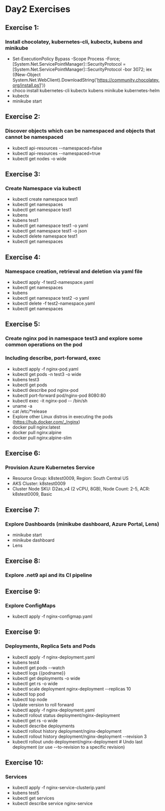 # Day2 Exercises
## Exercise 1:
### Install chocolatey, kubernetes-cli, kubectx, kubens and minikube 
- Set-ExecutionPolicy Bypass -Scope Process -Force; [System.Net.ServicePointManager]::SecurityProtocol = [System.Net.ServicePointManager]::SecurityProtocol -bor 3072; iex ((New-Object System.Net.WebClient).DownloadString('https://community.chocolatey.org/install.ps1'))
- choco install kubernetes-cli kubectx kubens minikube kubernetes-helm
- kubectx
- minikube start

## Exercise 2:
### Discover objects which can be namespaced and objects that cannot be namespaced
- kubectl api-resources --namespaced=false
- kubectl api-resources --namespaced=true
- kubectl get nodes -o wide

## Exercise 3:
### Create Namespace via kubectl
- kubectl create namespace test1
- kubectl get namespaces
- kubectl get namespace test1
- kubens
- kubens test1
- kubectl get namespace test1 -o yaml
- kubectl get namespace test1 -o json
- kubectl delete namespace test1
- kubectl get namespaces

## Exercise 4:
### Namespace creation, retrieval and deletion via yaml file
- kubectl apply -f test2-namespace.yaml
- kubectl get namespaces
- kubens
- kubectl get namespace test2 -o yaml
- kubectl delete -f test2-namespace.yaml
- kubectl get namespaces

## Exercise 5: 
### Create nginx pod in namespace test3 and explore some common operations on the pod
### Including describe, port-forward, exec
- kubectl apply -f nginx-pod.yaml
- kubectl get pods -n test3 -o wide
- kubens test3
- kubectl get pods
- kubectl describe pod nginx-pod
- kubectl port-forward pod/nginx-pod 8080:80
- kubectl exec -it nginx-pod -- /bin/sh
- uname -a
- cat /etc/*release
- Explore other Linux distros in executing the pods (https://hub.docker.com/_/nginx)
- docker pull nginx:latest
- docker pull nginx:alpine
- docker pull nginx:alpine-slim

## Exercise 6:
### Provision Azure Kubernetes Service 
- Resource Group: k8stest0009, Region: South Central US
- AKS Cluster: k8stest0009
- Cluster Node SKU: D2as_v4 (2 vCPU, 8GB), Node Count: 2-5, ACR: k8stest0009, Basic

## Exercise 7:
### Explore Dashboards (minikube dashboard, Azure Portal, Lens)
- minikube start
- minikube dashboard
- Lens

## Exercise 8:
### Explore .net9 api and its CI pipeline

## Exercise 9:
### Explore ConfigMaps
- kubectl apply -f nginx-configmap.yaml

## Exercise 9:
### Deployments, Replica Sets and Pods
- kubectl apply -f nginx-deployment.yaml
- kubens test4
- kubectl get pods --watch
- kubectl logs {{podname}}
- kubectl get deployments -o wide
- kubectl get rs -o wide
- kubectl scale deployment nginx-deployment --replicas 10
- kubectl top pod
- kubectl top node
- Update version to roll forward
- kubectl apply -f nginx-deployment.yaml
- kubectl rollout status deployment/nginx-deployment
- kubectl get rs -o wide
- kubectl describe deployments
- kubectl rollout history deployment/nginx-deployment
- kubectl rollout history deployment/nginx-deployment --revision 3
- kubectl rollout undo deployment/nginx-deployment # Undo last deployment (or use --to-revision to a specific revision)

## Exercise 10:
### Services
- kubectl apply -f nginx-service-clusterip.yaml
- kubens test5
- kubectl get services
- kubectl describe service nginx-service